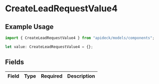 # CreateLeadRequestValue4

## Example Usage

```typescript
import { CreateLeadRequestValue4 } from "apideck/models/components";

let value: CreateLeadRequestValue4 = {};
```

## Fields

| Field       | Type        | Required    | Description |
| ----------- | ----------- | ----------- | ----------- |